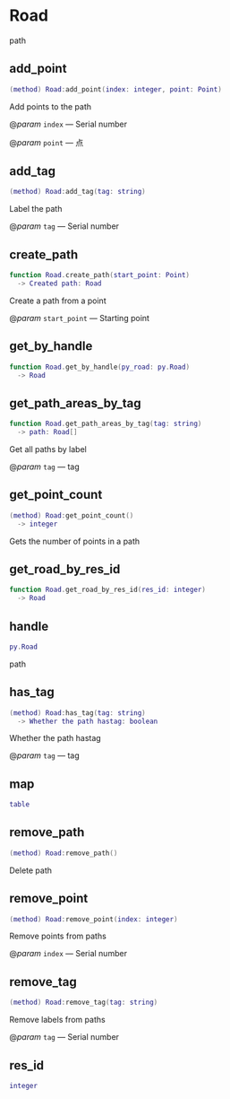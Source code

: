 # Road

path

## add_point

```lua
(method) Road:add_point(index: integer, point: Point)
```

Add points to the path

@*param* `index` — Serial number

@*param* `point` — 点
## add_tag

```lua
(method) Road:add_tag(tag: string)
```

Label the path

@*param* `tag` — Serial number
## create_path

```lua
function Road.create_path(start_point: Point)
  -> Created path: Road
```

Create a path from a point

@*param* `start_point` — Starting point
## get_by_handle

```lua
function Road.get_by_handle(py_road: py.Road)
  -> Road
```

## get_path_areas_by_tag

```lua
function Road.get_path_areas_by_tag(tag: string)
  -> path: Road[]
```

Get all paths by label

@*param* `tag` — tag
## get_point_count

```lua
(method) Road:get_point_count()
  -> integer
```

Gets the number of points in a path
## get_road_by_res_id

```lua
function Road.get_road_by_res_id(res_id: integer)
  -> Road
```

## handle

```lua
py.Road
```

path
## has_tag

```lua
(method) Road:has_tag(tag: string)
  -> Whether the path hastag: boolean
```

Whether the path hastag

@*param* `tag` — tag
## map

```lua
table
```

## remove_path

```lua
(method) Road:remove_path()
```

Delete path
## remove_point

```lua
(method) Road:remove_point(index: integer)
```

Remove points from paths

@*param* `index` — Serial number
## remove_tag

```lua
(method) Road:remove_tag(tag: string)
```

Remove labels from paths

@*param* `tag` — Serial number
## res_id

```lua
integer
```


